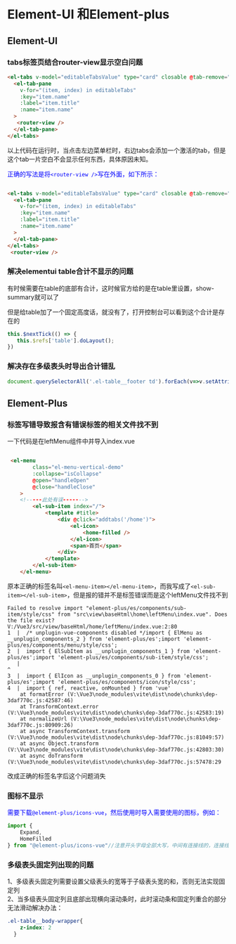 # Element-UI 和Element-plus

## Element-UI
### tabs标签页结合router-view显示空白问题


```HTML
<el-tabs v-model="editableTabsValue" type="card" closable @tab-remove="removeTab">
  <el-tab-pane
    v-for="(item, index) in editableTabs"
    :key="item.name"
    :label="item.title"
    :name="item.name"
  >
   <router-view />
  </el-tab-pane>
</el-tabs>
```

以上代码在运行时，当点击左边菜单栏时，右边tabs会添加一个激活的tab，但是这个tab一片空白不会显示任何东西，具体原因未知。<br>

<font color="blue">正确的写法是将`<router-view />`写在外面，如下所示：</font>
```HTML

<el-tabs v-model="editableTabsValue" type="card" closable @tab-remove="removeTab">
  <el-tab-pane
    v-for="(item, index) in editableTabs"
    :key="item.name"
    :label="item.title"
    :name="item.name"
  >
  </el-tab-pane>
</el-tabs>
 <router-view />
```

### 解决elementui table合计不显示的问题
有时候需要在table的底部有合计，这时候官方给的是在table里设置，show-summary就可以了

但是给table加了一个固定高度话，就没有了，打开控制台可以看到这个合计是存在的

```js
this.$nextTick(() => {
   this.$refs['table'].doLayout();
})
```
### 解决存在多级表头时导出合计错乱

```js
document.querySelectorAll('.el-table__footer td').forEach(v=>v.setAttribute('rowspan', '1'));
```


## Element-Plus


### 标签写错导致报含有错误标签的相关文件找不到

一下代码是在leftMenu组件中并导入index.vue
```HTML

 <el-menu
        class="el-menu-vertical-demo"
        :collapse="isCollapse"
        @open="handleOpen"
        @close="handleClose"
    >
    <!-----此处有误------->
        <el-sub-item index="/">
            <template #title>
                <div @click="addtabs('/home')">
                    <el-icon>
                        <home-filled />
                    </el-icon>
                    <span>首页</span>
                </div>
            </template>
        </el-sub-item>
    </el-menu>
```
原本正确的标签名叫`<el-menu-item></el-menu-item>`，而我写成了`<el-sub-item></el-sub-item>`，但是报的错并不是标签错误而是这个leftMenu文件找不到
```
Failed to resolve import "element-plus/es/components/sub-item/style/css" from "src\view\baseHtml\home\leftMenu\index.vue". Does the file exist?
V:/Vue3/src/view/baseHtml/home/leftMenu/index.vue:2:80
1  |  /* unplugin-vue-components disabled */import { ElMenu as __unplugin_components_2 } from 'element-plus/es';import 'element-plus/es/components/menu/style/css';
2  |  import { ElSubItem as __unplugin_components_1 } from 'element-plus/es';import 'element-plus/es/components/sub-item/style/css';
   |                                                                                 ^
3  |  import { ElIcon as __unplugin_components_0 } from 'element-plus/es';import 'element-plus/es/components/icon/style/css';
4  |  import { ref, reactive, onMounted } from 'vue'
    at formatError (V:\Vue3\node_modules\vite\dist\node\chunks\dep-3daf770c.js:42587:46)
    at TransformContext.error (V:\Vue3\node_modules\vite\dist\node\chunks\dep-3daf770c.js:42583:19)
    at normalizeUrl (V:\Vue3\node_modules\vite\dist\node\chunks\dep-3daf770c.js:80909:26)
    at async TransformContext.transform (V:\Vue3\node_modules\vite\dist\node\chunks\dep-3daf770c.js:81049:57)
    at async Object.transform (V:\Vue3\node_modules\vite\dist\node\chunks\dep-3daf770c.js:42803:30)
    at async doTransform (V:\Vue3\node_modules\vite\dist\node\chunks\dep-3daf770c.js:57478:29
```

改成正确的标签名字后这个问题消失


### 图标不显示

<font color="blue">需要下载`@element-plus/icons-vue`，然后使用时导入需要使用的图标，例如：</font>
```javascript
import {
    Expand,
    HomeFilled
} from "@element-plus/icons-vue"//注意开头字母全部大写，中间有连接线的，连接线后的第一个字母大写
```

### 多级表头固定列出现的问题

1、多级表头固定列需要设置父级表头的宽等于子级表头宽的和，否则无法实现固定列<br>
2、当多级表头固定列且底部出现横向滚动条时，此时滚动条和固定列重合的部分无法滑动解决办法：
```css
.el-table__body-wrapper{
    z-index: 2
  }
```


